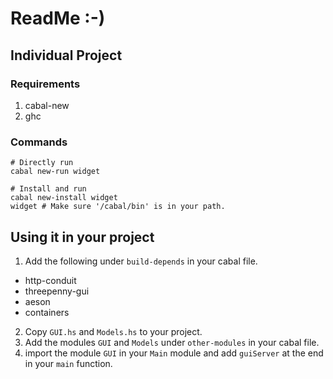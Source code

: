 # ReadMe :-)

## Individual Project

### Requirements 

1. cabal-new
2. ghc

### Commands

```
# Directly run
cabal new-run widget

# Install and run
cabal new-install widget
widget # Make sure '/cabal/bin' is in your path.
```

## Using it in your project

1. Add the following under `build-depends` in your cabal file.
  - http-conduit
  - threepenny-gui
  - aeson
  - containers
2. Copy `GUI.hs` and `Models.hs` to your project.
3. Add the modules `GUI` and `Models` under `other-modules` in your cabal file.
4. import the module `GUI` in your `Main` module and add `guiServer` at the end in your `main` function. 
